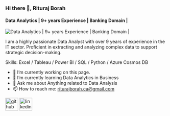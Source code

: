 ### Hi there 👋, Rituraj Borah
#### Data Analytics | 9+ years Experience | Banking Domain |
![Data Analytics | 9+ years Experience | Banking Domain |](https://www.canva.com/design/DAF7sfYNdyw/-hl4eYYEVGYwcr7nBD9UEQ/edit?utm_content=DAF7sfYNdyw&utm_campaign=designshare&utm_medium=link2&utm_source=sharebutton)

I am a highly passionate Data Analyst with over 9 years of experience in the IT sector. Proficient in extracting and analyzing complex data to support strategic decision-making.

Skills: Excel / Tableau / Power BI / SQL / Python / Azure Cosmos DB

- 🔭 I’m currently working on this page. 
- 🌱 I’m currently learning Data Analytics in Business 
- 💬 Ask me about Anything related to Data Analysis 
- 📫 How to reach me: riturajborah.ca@gmail.com 


[<img src='https://cdn.jsdelivr.net/npm/simple-icons@3.0.1/icons/github.svg' alt='github' height='40'>](https://github.com/https://github.com/rituraj-borah)  [<img src='https://cdn.jsdelivr.net/npm/simple-icons@3.0.1/icons/linkedin.svg' alt='linkedin' height='40'>](https://www.linkedin.com/in/www.linkedin.com/in/rituraj-borah-junaak/)  

